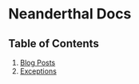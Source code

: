 # Neanderthal Docs

## Table of Contents
1. [Blog Posts](/docs/BlogPosts.md)
2. [Exceptions](/docs/Exceptions.md)